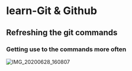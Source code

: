 # learn-Git & Github
## Refreshing the git commands 
### Getting use to the commands more often



![IMG_20200628_160807](https://user-images.githubusercontent.com/68606264/118781378-e9a48800-b884-11eb-8468-ce62c03ae08f.jpg)
